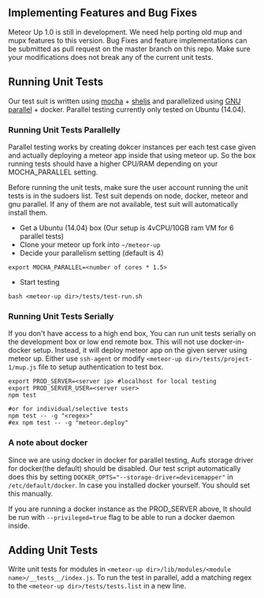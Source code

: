 ## Implementing Features and Bug Fixes
Meteor Up 1.0 is still in development. We need help porting old mup and mupx features to this version. Bug Fixes and feature implementations can be submitted as pull request on the master branch on this repo. Make sure your modifications does not break any of the current unit tests.

## Running Unit Tests
Our test suit is written using [mocha](https://mochajs.org/) + [sheljs](https://github.com/shelljs/shelljs) and parallelized using [GNU parallel](http://www.gnu.org/software/parallel/) + docker. Parallel testing currently only tested on Ubuntu (14.04).

### Running Unit Tests Parallelly
Parallel testing works by creating dokcer instances per each test case given and actually deploying a meteor app inside that using meteor up. So the box running tests should have a higher CPU/RAM depending on your MOCHA_PARALLEL setting.

Before running the unit tests, make sure the user account running the unit tests is in the sudoers list. Test suit depends on node, docker, meteor and gnu parallel. If any of them are not available, test suit will automatically install them.

* Get a Ubuntu (14.04) box (Our setup is 4vCPU/10GB ram VM for 6 parallel tests)
* Clone your meteor up fork into `~/meteor-up`
* Decide your parallelism setting (default is 4)
```
export MOCHA_PARALLEL=<number of cores * 1.5>
```
* Start testing
```
bash <meteor-up dir>/tests/test-run.sh
```

### Running Unit Tests Serially
If you don't have access to a high end box, You can run unit tests serially on the development box or low end remote box. This will not use docker-in-docker setup. Instead, it will deploy meteor app on the given server using meteor up. Either use `ssh-agent` or modify `<meteor-up dir>/tests/project-1/mup.js` file to setup authentication to test box.
```
export PROD_SERVER=<server ip> #localhost for local testing
export PROD_SERVER_USER=<server user>
npm test

#or for individual/selective tests
npm test -- -g "<regex>"
#ex npm test -- -g "meteor.deploy"
```
### A note about docker
Since we are using docker in docker for parallel testing, Aufs storage driver for docker(the default) should be disabled. Our test script automatically does this by setting `DOCKER_OPTS="--storage-driver=devicemapper"` in `/etc/default/docker`. In case you installed docker yourself. You should set this manually.

If you are running a docker instance as the PROD_SERVER above, It should be run with `--privileged=true` flag to be able to run a docker daemon inside.


## Adding Unit Tests
Write unit tests for modules in `<meteor-up dir>/lib/modules/<module name>/__tests__/index.js`.
To run the test in parallel, add a matching regex to the `<meteor-up dir>/tests/tests.list` in a new line.

